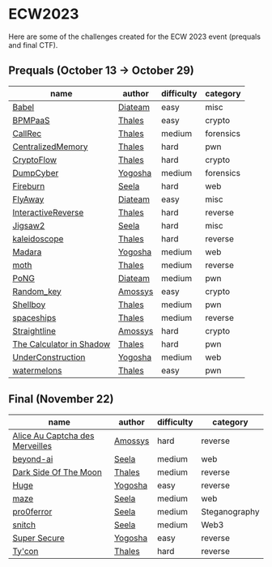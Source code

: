 # ECW2023

Here are some of the challenges created for the ECW 2023 event (prequals and final CTF).

## Prequals (October 13 -> October 29)

| name                                                                   | author                              | difficulty | category  |
|------------------------------------------------------------------------|-------------------------------------|------------|-----------|
| [Babel](./prequals/Babel/)                                             | [Diateam](https://www.diateam.net/) | easy       | misc      |
| [BPMPaaS](./prequals/BMPaaS/)                                          | [Thales](https://thalium.re)        | easy       | crypto    |
| [CallRec](./prequals/CallRec/)                                         | [Thales](https://thalium.re)        | medium     | forensics |
| [CentralizedMemory](./prequals/CentralizedMemory/)                     | [Thales](https://thalium.re)        | hard       | pwn       |
| [CryptoFlow](./prequals/CryptoFlow/)                                   | [Thales](https://thalium.re)        | hard       | crypto    |
| [DumpCyber](./prequals/DumpCyber/)                                     | [Yogosha](https://yogosha.com/)     | medium     | forensics |
| [Fireburn](./prequals/fireburn/)                                       | [Seela](https://seela.io/)          | hard       | web       |
| [FlyAway](./prequals/FlyAway/)                                         | [Diateam](https://www.diateam.net/) | easy       | misc      |
| [InteractiveReverse](./prequals/InteractiveReverse/)                   | [Thales](https://thalium.re)        | hard       | reverse   |
| [Jigsaw2](./prequals/jigsaw2/)                                         | [Seela](https://seela.io/)          | hard       | misc      |
| [kaleidoscope](./prequals/kaleidoscope/)                               | [Thales](https://thalium.re)        | hard       | reverse   |
| [Madara](./prequals/Madara/)                                           | [Yogosha](https://yogosha.com/)     | medium     | web       |
| [moth](./prequals/moth/)                                               | [Thales](https://thalium.re)        | medium     | reverse   |
| [PoNG](./prequals/PoNG/)                                               | [Diateam](https://www.diateam.net/) | medium     | pwn       |
| [Random_key](./prequals/Random_key/)                                   | [Amossys](https://www.amossys.fr/)  | easy       | crypto    |
| [Shellboy](./prequals/shellboy/)                                       | [Thales](https://thalium.re)        | medium     | pwn       |
| [spaceships](./prequals/spaceships/)                                   | [Thales](https://thalium.re)        | medium     | reverse   |
| [Straightline](./prequals/Straightline/)                               | [Amossys](https://www.amossys.fr/)  | hard       | crypto    |
| [The Calculator in Shadow](./prequals/The%20Calculator%20in%20Shadow/) | [Thales](https://thalium.re)        | hard       | pwn       |
| [UnderConstruction](./prequals/UnderContruction/)                      | [Yogosha](https://yogosha.com/)     | medium     | web       |
| [watermelons](./prequals/watermelons/)                                 | [Thales](https://thalium.re)        | easy       | pwn       |


## Final (November 22)

| name                                                                                | author                              | difficulty | category      |
|-------------------------------------------------------------------------------------|-------------------------------------|------------|---------------|
| [Alice Au Captcha des Merveilles](./final/Alice%20au%20Captcha%20des%20Merveilles/) | [Amossys](https://www.amossys.fr/)  | hard       | reverse       |
| [beyond-ai](./final/beyond-ai/)                                                     | [Seela](https://seela.com/)         | medium     | web           |
| [Dark Side Of The Moon](./final/Dark%20Side%20Of%20The%20Moon/)                     | [Thales](https://thalium.re)        | medium     | reverse       |
| [Huge](./final/Huge/)                                                               | [Yogosha](https://yogosha.com/)     | easy       | reverse       |
| [maze](./final/maze/)                                                               | [Seela](https://seela.com/)         | medium     | web           |
| [pro0ferror](./final/pro0ferror/)                                                   | [Seela](https://seela.com/)         | medium     | Steganography |
| [snitch](./final/snitch/)                                                           | [Seela](https://seela.com/)         | medium     | Web3          |
| [Super Secure](./final/Super%20Secure/)                                             | [Yogosha](https://yogosha.com/)     | easy       | reverse       |
| [Ty'con](./final/Ty'con/)                                                           | [Thales](https://thalium.re)        | hard       | reverse       |

